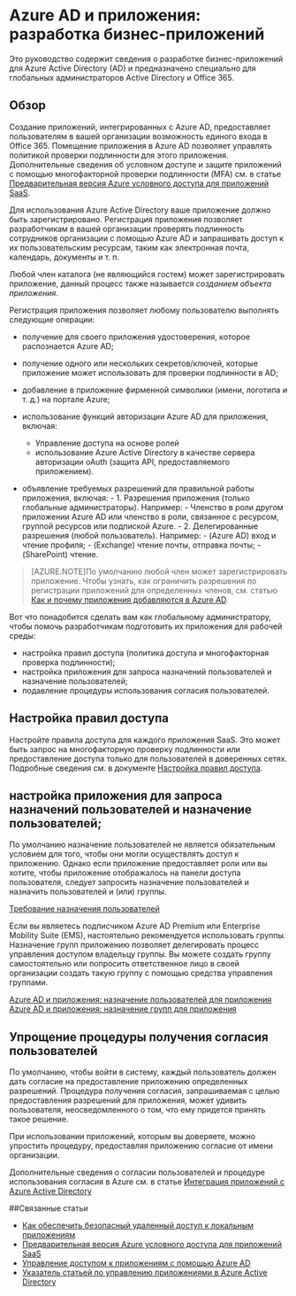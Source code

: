 <properties
	pageTitle="Azure AD и приложения: руководство для разработчиков | Microsoft Azure"
	description="Эта статья, предназначенная для ИТ-специалистов, содержит рекомендации по интеграции приложений Azure с Active Directory."
	services="active-directory"
	documentationCenter=""
	authors="kgremban"
	manager="stevenpo"
	editor=""/>

<tags
	ms.service="active-directory"
	ms.workload="identity"
	ms.tgt_pltfrm="na"
	ms.devlang="na"
	ms.topic="article"
	ms.date="05/09/2016"
	ms.author="kgremban"/>

# Azure AD и приложения: разработка бизнес-приложений

Это руководство содержит сведения о разработке бизнес-приложений для Azure Active Directory (AD) и предназначено специально для глобальных администраторов Active Directory и Office 365.

## Обзор

Создание приложений, интегрированных с Azure AD, предоставляет пользователям в вашей организации возможность единого входа в Office 365. Помещение приложения в Azure AD позволяет управлять политикой проверки подлинности для этого приложения. Дополнительные сведения об условном доступе и защите приложений с помощью многофакторной проверки подлинности (MFA) см. в статье [Предварительная версия Azure условного доступа для приложений SaaS](active-directory-conditional-access-azuread-connected-apps.md).

Для использования Azure Active Directory ваше приложение должно быть зарегистрировано. Регистрация приложения позволяет разработчикам в вашей организации проверять подлинность сотрудников организации с помощью Azure AD и запрашивать доступ к их пользовательским ресурсам, таким как электронная почта, календарь, документы и т. п.

Любой член каталога (не являющийся гостем) может зарегистрировать приложение, данный процесс также называется *созданием объекта приложения*.

Регистрация приложения позволяет любому пользователю выполнять следующие операции:

- получение для своего приложения удостоверения, которое распознается Azure AD;
- получение одного или нескольких секретов/ключей, которые приложение может использовать для проверки подлинности в AD;
- добавление в приложение фирменной символики (имени, логотипа и т. д.) на портале Azure;
- использование функций авторизации Azure AD для приложения, включая:
  - Управление доступа на основе ролей
  - использование Azure Active Directory в качестве сервера авторизации oAuth (защита API, предоставляемого приложением).

- объявление требуемых разрешений для правильной работы приложения, включая:
	  - 1\. Разрешения приложения (только глобальные администраторы). Например:
	    - Членство в роли другом приложении Azure AD или членство в роли, связанное с ресурсом, группой ресурсов или подпиской Azure.
	  - 2\. Делегированные разрешения (любой пользователь). Например:
	    - (Azure AD) вход и чтение профиля;
	    - (Exchange) чтение почты, отправка почты;
	    - (SharePoint) чтение.

> [AZURE.NOTE]По умолчанию любой член может зарегистрировать приложение. Чтобы узнать, как ограничить разрешения по регистрации приложений для определенных членов, см. статью [Как и почему приложения добавляются в Azure AD](active-directory-how-applications-are-added.md#who-has-permission-to-add-applications-to-my-azure-ad-instance).

Вот что понадобится сделать вам как глобальному администратору, чтобы помочь разработчикам подготовить их приложения для рабочей среды:

- настройка правил доступа (политика доступа и многофакторная проверка подлинности);
- настройка приложения для запроса назначений пользователей и назначение пользователей;
- подавление процедуры использования согласия пользователей.

## Настройка правил доступа

Настройте правила доступа для каждого приложения SaaS. Это может быть запрос на многофакторную проверку подлинности или предоставление доступа только для пользователей в доверенных сетях. Подробные сведения см. в документе [Настройка правил доступа](active-directory-conditional-access-azuread-connected-apps.md).

## настройка приложения для запроса назначений пользователей и назначение пользователей;

По умолчанию назначение пользователей не является обязательным условием для того, чтобы они могли осуществлять доступ к приложению. Однако если приложение предоставляет роли или вы хотите, чтобы приложение отображалось на панели доступа пользователя, следует запросить назначение пользователей и назначить пользователей и (или) группы.

[Требование назначения пользователей](active-directory-applications-guiding-developers-requiring-user-assignment.md)

Если вы являетесь подписчиком Azure AD Premium или Enterprise Mobility Suite (EMS), настоятельно рекомендуется использовать группы. Назначение групп приложению позволяет делегировать процесс управления доступом владельцу группы. Вы можете создать группу самостоятельно или попросить ответственное лицо в своей организации создать такую группу с помощью средства управления группами.

[Azure AD и приложения: назначение пользователей для приложения](active-directory-applications-guiding-developers-assigning-users.md) [Azure AD и приложения: назначение групп для приложения](active-directory-applications-guiding-developers-assigning-groups.md)

## Упрощение процедуры получения согласия пользователей

По умолчанию, чтобы войти в систему, каждый пользователь должен дать согласие на предоставление приложению определенных разрешений. Процедура получения согласия, запрашиваемая с целью предоставления разрешений для приложения, может удивить пользователя, неосведомленного о том, что ему придется принять такое решение.

При использовании приложений, которым вы доверяете, можно упростить процедуру, предоставляя приложению согласие от имени организации.

Дополнительные сведения о согласии пользователей и процедуре использования согласия в Azure см. в статье [Интеграция приложений с Azure Active Directory](active-directory-integrating-applications.md)

##Связанные статьи

- [Как обеспечить безопасный удаленный доступ к локальным приложениям](active-directory-application-proxy-get-started.md)
- [Предварительная версия Azure условного доступа для приложений SaaS](active-directory-conditional-access-azuread-connected-apps.md)
- [Управление доступом к приложениям с помощью Azure AD](active-directory-managing-access-to-apps.md)
- [Указатель статьей по управлению приложениями в Azure Active Directory](active-directory-apps-index.md)

<!---HONumber=AcomDC_0511_2016-->